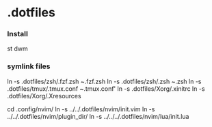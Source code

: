 # .dotfiles

### Install
st
dwm

### symlink files
ln -s .dotfiles/zsh/.fzf.zsh ~.fzf.zsh
ln -s .dotfiles/zsh/.zsh ~.zsh
ln -s .dotfiles/tmux/.tmux.conf ~.tmux.conf'
ln -s .dotfiles/Xorg/.xinitrc
ln -s .dotfiles/Xorg/.Xresources

cd .config/nvim/
ln -s ../../.dotfiles/nvim/init.vim
ln -s ../../.dotfiles/nvim/plugin_dir/
ln -s ../../../.dotfiles/nvim/lua/init.lua
